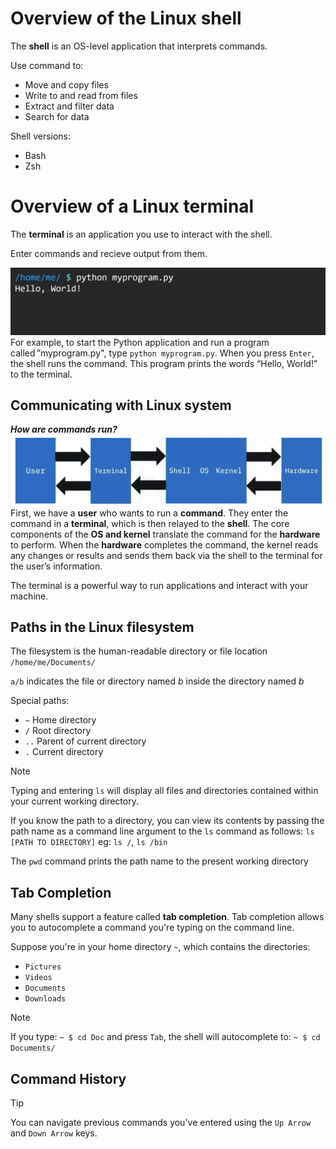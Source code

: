 # Overview of the Linux shell
The **shell** is an OS-level application that interprets commands.

Use command to:
* Move and copy files
* Write to and read from files
* Extract and filter data
* Search for data
  
Shell versions:
* Bash
* Zsh

# Overview of a Linux terminal
The **terminal** is an application you use to interact with the shell.

Enter commands and recieve output from them.

![](/images/example-terminal.png)
For example, to start the Python application and run a program called ”myprogram.py", type `python myprogram.py`. When you press `Enter`, the shell runs the command. This program prints the words “Hello, World!” to the terminal. 

## Communicating with Linux system
_**How are commands run?**_
![](/images/communicating-with-linnux-system.png)
First, we have a **user** who wants to run a **command**. They enter the command in a **terminal**, which is then relayed to the **shell**. The core components of the **OS and kernel** translate the command for the **hardware** to perform. When the **hardware** completes the command, the kernel reads any changes or results and sends them back via the shell to the terminal for the user’s information.

The terminal is a powerful way to run applications and interact with your machine.

## Paths in the Linux filesystem
The filesystem is the human-readable directory or file location `/home/me/Documents/`

`a/b` indicates the file or directory named _b_ inside the directory named _b_

Special paths:
* `~` Home directory
* `/` Root directory
* `..` Parent of current directory
* `.` Current directory

> [!NOTE]
> Typing and entering `ls` will display all files and directories contained within your current working directory.
> 
> If you know the path to a directory, you can view its contents by passing the path name as a command line argument to the `ls` command as follows: `ls [PATH TO DIRECTORY]` eg: `ls /`, `ls /bin`
>
> The `pwd` command prints the path name to the present working directory

## Tab Completion
Many shells support a feature called **tab completion**.
Tab completion allows you to autocomplete a command you're typing on the command line.

Suppose you're in your home directory `~`, which contains the directories:

* `Pictures`
* `Videos`
* `Documents`
* `Downloads`

> [!NOTE]
> If you type: `~ $ cd Doc` and press `Tab`, the shell will autocomplete to: `~ $ cd Documents/`

## Command History
> [!TIP]
> You can navigate previous commands you've entered using the `Up Arrow` and `Down Arrow` keys.
